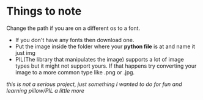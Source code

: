 # Things to note
Change the path if you are on a different os to a font.
- If you don't have any fonts then download one.
- Put the image inside the folder where your **python file** is at and name it just img
- PIL(The library that manipulates the image) supports a lot of image types but it might not support yours. If that happens try converting your image to a more common type like .png or .jpg.

*this is not a serious project, just something I wanted to do for fun and learning pillow/PIL a little more*
